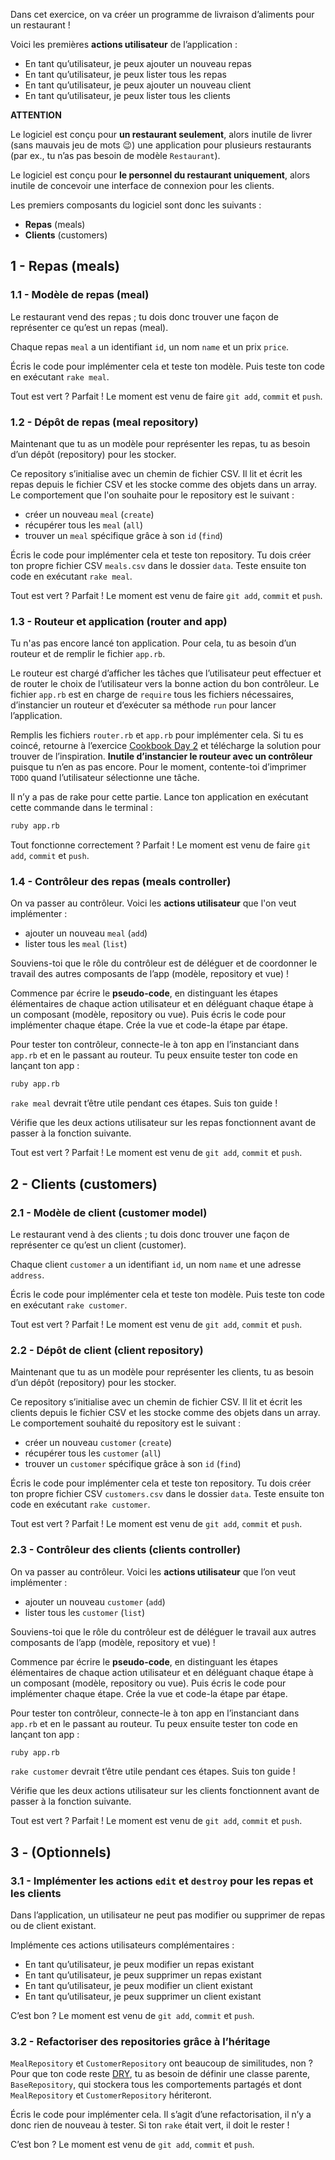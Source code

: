 Dans cet exercice, on va créer un programme de livraison d’aliments pour un restaurant !

Voici les premières **actions utilisateur** de l’application :
- En tant qu’utilisateur, je peux ajouter un nouveau repas
- En tant qu’utilisateur, je peux lister tous les repas
- En tant qu’utilisateur, je peux ajouter un nouveau client
- En tant qu’utilisateur, je peux lister tous les clients

**ATTENTION**

Le logiciel est conçu pour **un restaurant seulement**, alors inutile de livrer (sans mauvais jeu de mots 😉) une application pour plusieurs restaurants (par ex., tu n’as pas besoin de modèle `Restaurant`).

Le logiciel est conçu pour **le personnel du restaurant uniquement**, alors inutile de concevoir une interface de connexion pour les clients.

Les premiers composants du logiciel sont donc les suivants :
- **Repas** (meals)
- **Clients** (customers)

## 1 - Repas (meals)

### 1.1 - Modèle de repas (meal)

Le restaurant vend des repas ; tu dois donc trouver une façon de représenter ce qu’est un repas (meal).

Chaque repas `meal` a un identifiant `id`, un nom `name` et un prix `price`.

Écris le code pour implémenter cela et teste ton modèle. Puis teste ton code en exécutant `rake meal`.

Tout est vert ? Parfait ! Le moment est venu de faire `git add`, `commit` et `push`.

### 1.2 - Dépôt de repas (meal repository)

Maintenant que tu as un modèle pour représenter les repas, tu as besoin d’un dépôt (repository) pour les stocker.

Ce repository s’initialise avec un chemin de fichier CSV. Il lit et écrit les repas depuis le fichier CSV et les stocke comme des objets dans un array. Le comportement que l'on souhaite pour le repository est le suivant :
- créer un nouveau `meal` (`create`)
- récupérer tous les `meal` (`all`)
- trouver un `meal` spécifique grâce à son `id` (`find`)

Écris le code pour implémenter cela et teste ton repository. Tu dois créer ton propre fichier CSV `meals.csv` dans le dossier `data`. Teste ensuite ton code en exécutant `rake meal`.

Tout est vert ? Parfait ! Le moment est venu de faire `git add`, `commit` et `push`.

### 1.3 - Routeur et application (router and app)

Tu n'as pas encore lancé ton application. Pour cela, tu as besoin d’un routeur et de remplir le fichier `app.rb`.

Le routeur est chargé d’afficher les tâches que l’utilisateur peut effectuer et de router le choix de l’utilisateur vers la bonne action du bon contrôleur. Le fichier `app.rb` est en charge de `require` tous les fichiers nécessaires, d’instancier un routeur et d’exécuter sa méthode `run` pour lancer l’application.

Remplis les fichiers `router.rb` et `app.rb` pour implémenter cela. Si tu es coincé, retourne à l’exercice [Cookbook Day 2](https://kitt.lewagon.com/camps/<user.batch_slug>/challenges?path=02-OOP%2F04-Cookbook-Day-Two%2F01-Cookbook-Advanced) et télécharge la solution pour trouver de l’inspiration. **Inutile d’instancier le routeur avec un contrôleur** puisque tu n’en as pas encore. Pour le moment, contente-toi d’imprimer `TODO` quand l’utilisateur sélectionne une tâche.

Il n’y a pas de rake pour cette partie. Lance ton application en exécutant cette commande dans le terminal :

```bash
ruby app.rb
```

Tout fonctionne correctement ? Parfait ! Le moment est venu de faire `git add`, `commit` et `push`.

### 1.4 - Contrôleur des repas (meals controller)

On va passer au contrôleur. Voici les **actions utilisateur** que l'on veut implémenter :
- ajouter un nouveau `meal` (`add`)
- lister tous les `meal` (`list`)

Souviens-toi que le rôle du contrôleur est de déléguer et de coordonner le travail des autres composants de l’app (modèle, repository et vue) !

Commence par écrire le **pseudo-code**, en distinguant les étapes élémentaires de chaque action utilisateur et en déléguant chaque étape à un composant (modèle, repository ou vue). Puis écris le code pour implémenter chaque étape. Crée la vue et code-la étape par étape.

Pour tester ton contrôleur, connecte-le à ton app en l’instanciant dans `app.rb` et en le passant au routeur. Tu peux ensuite tester ton code en lançant ton app :

```bash
ruby app.rb
```

`rake meal` devrait t’être utile pendant ces étapes. Suis ton guide !

Vérifie que les deux actions utilisateur sur les repas fonctionnent avant de passer à la fonction suivante.

Tout est vert ? Parfait ! Le moment est venu de `git add`, `commit` et `push`.

## 2 - Clients (customers)

### 2.1 - Modèle de client (customer model)

Le restaurant vend à des clients ; tu dois donc trouver une façon de représenter ce qu’est un client (customer).

Chaque client `customer` a un identifiant `id`, un nom `name` et une adresse `address`.

Écris le code pour implémenter cela et teste ton modèle. Puis teste ton code en exécutant `rake customer`.

Tout est vert ? Parfait ! Le moment est venu de `git add`, `commit` et `push`.

### 2.2 - Dépôt de client (client repository)

Maintenant que tu as un modèle pour représenter les clients, tu as besoin d’un dépôt (repository) pour les stocker.

Ce repository s’initialise avec un chemin de fichier CSV. Il lit et écrit les clients depuis le fichier CSV et les stocke comme des objets dans un array. Le comportement souhaité du repository est le suivant :
- créer un nouveau `customer` (`create`)
- récupérer tous les `customer` (`all`)
- trouver un `customer` spécifique grâce à son `id` (`find`)

Écris le code pour implémenter cela et teste ton repository. Tu dois créer ton propre fichier CSV `customers.csv` dans le dossier `data`. Teste ensuite ton code en exécutant `rake customer`.

Tout est vert ? Parfait ! Le moment est venu de `git add`, `commit` et `push`.

### 2.3 - Contrôleur des clients (clients controller)

On va passer au contrôleur. Voici les **actions utilisateur** que l’on veut implémenter :
- ajouter un nouveau `customer` (`add`)
- lister tous les `customer` (`list`)

Souviens-toi que le rôle du contrôleur est de déléguer le travail aux autres composants de l’app (modèle, repository et vue) !

Commence par écrire le **pseudo-code**, en distinguant les étapes élémentaires de chaque action utilisateur et en déléguant chaque étape à un composant (modèle, repository ou vue). Puis écris le code pour implémenter chaque étape. Crée la vue et code-la étape par étape.

Pour tester ton contrôleur, connecte-le à ton app en l’instanciant dans `app.rb` et en le passant au routeur. Tu peux ensuite tester ton code en lançant ton app :

```bash
ruby app.rb
```

`rake customer` devrait t’être utile pendant ces étapes. Suis ton guide !

Vérifie que les deux actions utilisateur sur les clients fonctionnent avant de passer à la fonction suivante.

Tout est vert ? Parfait ! Le moment est venu de `git add`, `commit` et `push`.

## 3 - (Optionnels)

### 3.1 - Implémenter les actions `edit` et `destroy` pour les repas et les clients

Dans l’application, un utilisateur ne peut pas modifier ou supprimer de repas ou de client existant.

Implémente ces actions utilisateurs complémentaires :
- En tant qu’utilisateur, je peux modifier un repas existant
- En tant qu’utilisateur, je peux supprimer un repas existant
- En tant qu’utilisateur, je peux modifier un client existant
- En tant qu’utilisateur, je peux supprimer un client existant

C’est bon ? Le moment est venu de `git add`, `commit` et `push`.

### 3.2 - Refactoriser des repositories grâce à l’héritage

`MealRepository` et `CustomerRepository` ont beaucoup de similitudes, non ? Pour que ton code reste [DRY](https://fr.wikipedia.org/wiki/Ne_vous_r%C3%A9p%C3%A9tez_pas), tu as besoin de définir une classe parente, `BaseRepository`, qui stockera tous les comportements partagés et dont `MealRepository` et `CustomerRepository` hériteront.

Écris le code pour implémenter cela. Il s’agit d’une refactorisation, il n’y a donc rien de nouveau à tester. Si ton `rake` était vert, il doit le rester !

C’est bon ? Le moment est venu de `git add`, `commit` et `push`.
